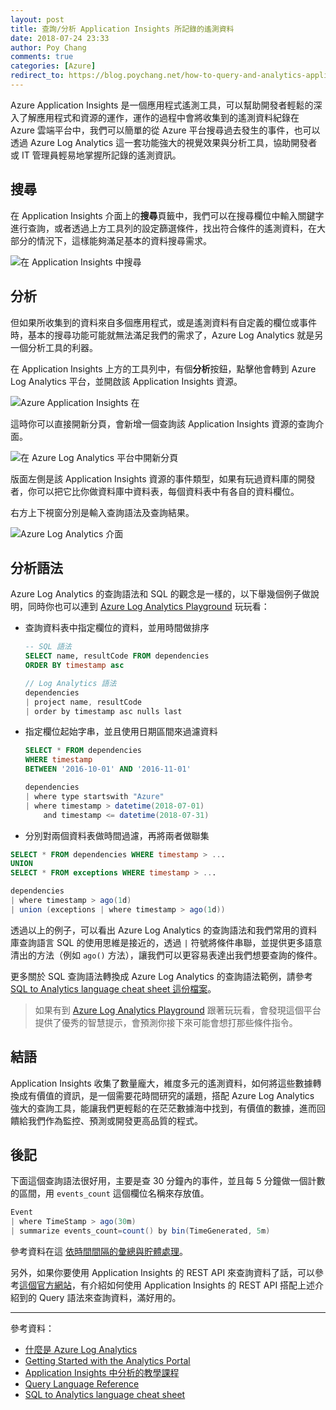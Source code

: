 ```yaml
---
layout: post
title: 查詢/分析 Application Insights 所記錄的遙測資料 
date: 2018-07-24 23:33
author: Poy Chang
comments: true
categories: [Azure]
redirect_to: https://blog.poychang.net/how-to-query-and-analytics-application-insights-log/
---
```

Azure Application Insights 是一個應用程式遙測工具，可以幫助開發者輕鬆的深入了解應用程式和資源的運作，運作的過程中會將收集到的遙測資料紀錄在 Azure 雲端平台中，我們可以簡單的從 Azure 平台搜尋過去發生的事件，也可以透過 Azure Log Analytics 這一套功能強大的視覺效果與分析工具，協助開發者或 IT 管理員輕易地掌握所記錄的遙測資訊。

## 搜尋

在 Application Insights 介面上的**搜尋**頁籤中，我們可以在搜尋欄位中輸入關鍵字進行查詢，或者透過上方工具列的設定篩選條件，找出符合條件的遙測資料，在大部分的情況下，這樣能夠滿足基本的資料搜尋需求。

![在 Application Insights 中搜尋](https://i.imgur.com/V6k03Kq.png)

## 分析

但如果所收集到的資料來自多個應用程式，或是遙測資料有自定義的欄位或事件時，基本的搜尋功能可能就無法滿足我們的需求了，Azure Log Analytics 就是另一個分析工具的利器。

在 Application Insights 上方的工具列中，有個**分析**按鈕，點擊他會轉到 Azure Log Analytics 平台，並開啟該 Application Insights 資源。

![Azure Application Insights 在](https://i.imgur.com/4vguPsH.png)

這時你可以直接開新分頁，會新增一個查詢該 Application Insights 資源的查詢介面。

![在 Azure Log Analytics 平台中開新分頁](https://i.imgur.com/xBRFeoa.png)

版面左側是該 Application Insights 資源的事件類型，如果有玩過資料庫的開發者，你可以把它比你做資料庫中資料表，每個資料表中有各自的資料欄位。

右方上下視窗分別是輸入查詢語法及查詢結果。

![Azure Log Analytics 介面](https://i.imgur.com/lrCY4iR.png)

## 分析語法

Azure Log Analytics 的查詢語法和 SQL 的觀念是一樣的，以下舉幾個例子做說明，同時你也可以連到 [Azure Log Analytics Playground](https://analytics.applicationinsights.io/demo#/) 玩玩看：

* 查詢資料表中指定欄位的資料，並用時間做排序

  ```sql
  -- SQL 語法
  SELECT name, resultCode FROM dependencies
  ORDER BY timestamp asc
  ```

  ```cs
  // Log Analytics 語法
  dependencies
  | project name, resultCode
  | order by timestamp asc nulls last
  ```
* 指定欄位起始字串，並且使用日期區間來過濾資料

  ```sql
  SELECT * FROM dependencies
  WHERE timestamp
  BETWEEN '2016-10-01' AND '2016-11-01'
  ```

  ```cs
  dependencies
  | where type startswith "Azure"
  | where timestamp > datetime(2018-07-01)
      and timestamp <= datetime(2018-07-31)
  ```
* 分別對兩個資料表做時間過濾，再將兩者做聯集

```sql
SELECT * FROM dependencies WHERE timestamp > ...
UNION
SELECT * FROM exceptions WHERE timestamp > ...
```

```cs
dependencies
| where timestamp > ago(1d)
| union (exceptions | where timestamp > ago(1d))
```

透過以上的例子，可以看出 Azure Log Analytics 的查詢語法和我們常用的資料庫查詢語言 SQL 的使用思維是接近的，透過 `|` 符號將條件串聯，並提供更多語意清出的方法（例如 `ago()` 方法），讓我們可以更容易表達出我們想要查詢的條件。

更多關於 SQL 查詢語法轉換成 Azure Log Analytics 的查詢語法範例，請參考 [SQL to Analytics language cheat sheet 這份檔案](https://aka.ms/sql-analytics)。

>如果有到 [Azure Log Analytics Playground](https://analytics.applicationinsights.io/demo#/) 跟著玩玩看，會發現這個平台提供了優秀的智慧提示，會預測你接下來可能會想打那些條件指令。

## 結語

Application Insights 收集了數量龐大，維度多元的遙測資料，如何將這些數據轉換成有價值的資訊，是一個需要花時間研究的議題，搭配 Azure Log Analytics 強大的查詢工具，能讓我們更輕鬆的在茫茫數據海中找到，有價值的數據，進而回饋給我們作為監控、預測或開發更高品質的程式。

## 後記

下面這個查詢語法很好用，主要是查 30 分鐘內的事件，並且每 5 分鐘做一個計數的區間，用 `events_count` 這個欄位名稱來存放值。

```cs
Event
| where TimeStamp > ago(30m)
| summarize events_count=count() by bin(TimeGenerated, 5m) 
```

參考資料在這 [依時間間隔的彙總與貯體處理](https://docs.microsoft.com/zh-tw/azure/azure-monitor/log-query/datetime-operations?WT.mc_id=AZ-MVP-5003022#aggregations-and-bucketing-by-time-intervals)。

另外，如果你要使用 Application Insights 的 REST API 來查詢資料了話，可以參考[這個官方網站](https://dev.applicationinsights.io/quickstart)，有介紹如何使用 Application Insights 的 REST API 搭配上述介紹到的 Query 語法來查詢資料，滿好用的。

----------

參考資料：

* [什麼是 Azure Log Analytics](https://docs.microsoft.com/zh-tw/azure/log-analytics/log-analytics-overview?WT.mc_id=AZ-MVP-5003022)
* [Getting Started with the Analytics Portal](https://docs.loganalytics.io/docs/Learn/Getting-Started/Getting-started-with-the-Analytics-portal)
* [Application Insights 中分析的教學課程](https://docs.microsoft.com/zh-tw/azure/application-insights/app-insights-analytics-tour?WT.mc_id=AZ-MVP-5003022)
* [Query Language Reference](https://docs.loganalytics.io/docs/Language-Reference)
* [SQL to Analytics language cheat sheet](https://aka.ms/sql-analytics)
